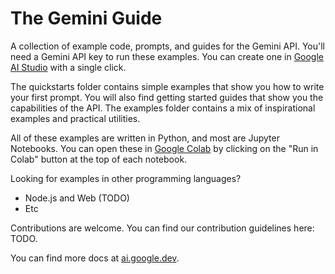 # The Gemini Guide
A collection of example code, prompts, and guides for the Gemini API. You'll need a Gemini API key to run these examples. You can create one in [Google AI Studio](https://aistudio.google.com/app/apikey) with a single click. 

The quickstarts folder contains simple examples that show you how to write your first prompt. You will also find getting started guides that show you the capabilities of the API. The examples folder contains a mix of inspirational examples and practical utilities.

All of these examples are written in Python, and most are Jupyter Notebooks. You can open these in [Google Colab](https://https://colab.research.google.com/) by clicking on the "Run in Colab" button at the top of each notebook.

Looking for examples in other programming languages?
* Node.js and Web (TODO)
* Etc

Contributions are welcome. You can find our contribution guidelines here: TODO. 

You can find more docs at [ai.google.dev](https://ai.google.dev).
